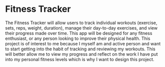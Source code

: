 # Fitness Tracker

The Fitness Tracker will allow users to track individual workouts (exercise, sets, reps, weight, duration), 
manage their day-to-day exercises, and view their progress made over time. 
This app will be designed for any fitness enthusiast, or any person looking to improve their physical health.
This project is of interest to me because I myself am and active person and want to start getting into the habit of
tracking and reviewing my workouts. This will better allow me to view my progress and reflect on the work I have
put into my personal fitness levels which is why I want to design this project.